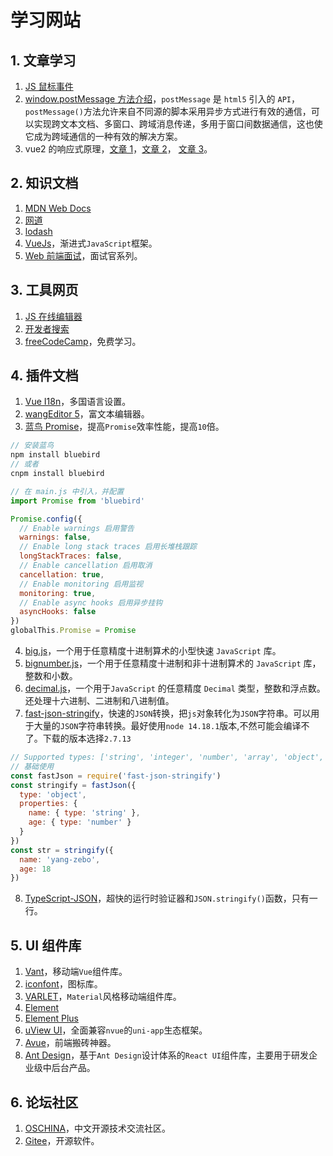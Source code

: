 # 学习网站

## 1. 文章学习

1. [JS 鼠标事件](http://c.biancheng.net/view/5944.html)
2. [window.postMessage 方法介绍](https://www.cnblogs.com/goloving/p/15381013.html)，`postMessage` 是 `html5` 引入的 `API`，`postMessage()`方法允许来自不同源的脚本采用异步方式进行有效的通信，可以实现跨文本文档、多窗口、跨域消息传递，多用于窗口间数据通信，这也使它成为跨域通信的一种有效的解决方案。
3. vue2 的响应式原理，[文章 1](https://juejin.cn/post/6932659815424458760)，[文章 2](https://juejin.cn/post/6973196579918315533)，
   [文章 3](https://blog.csdn.net/weixin_44972008/article/details/115922118)。

## 2. 知识文档

1. [MDN Web Docs](https://developer.mozilla.org/zh-CN/)
2. [网道](https://wangdoc.com/)
3. [lodash](https://www.lodashjs.com/)
4. [VueJs](https://cn.vuejs.org/)，渐进式`JavaScript`框架。
5. [Web 前端面试](https://vue3js.cn/interview/)，面试官系列。

## 3. 工具网页

1. [JS 在线编辑器](https://jsrun.net/new/)
2. [开发者搜索](https://kaifa.baidu.com/)
3. [freeCodeCamp](https://chinese.freecodecamp.org/learn/)，免费学习。

## 4. 插件文档

1. [Vue I18n](https://kazupon.github.io/vue-i18n/zh/)，多国语言设置。
2. [wangEditor 5](https://www.wangeditor.com/)，富文本编辑器。
3. [蓝鸟 Promise](http://bluebirdjs.com/docs/getting-started.html)，提高`Promise`效率性能，提高`10`倍。

```js
// 安装蓝鸟
npm install bluebird
// 或者
cnpm install bluebird

// 在 main.js 中引入，并配置
import Promise from 'bluebird'

Promise.config({
  // Enable warnings 启用警告
  warnings: false,
  // Enable long stack traces 启用长堆栈跟踪
  longStackTraces: false,
  // Enable cancellation 启用取消
  cancellation: true,
  // Enable monitoring 启用监视
  monitoring: true,
  // Enable async hooks 启用异步挂钩
  asyncHooks: false
})
globalThis.Promise = Promise
```

4. [big.js](https://www.npmjs.com/package/big-js)，一个用于任意精度十进制算术的小型快速 `JavaScript` 库。
5. [bignumber.js](https://github.com/MikeMcl/bignumber.js/)，一个用于任意精度十进制和非十进制算术的 `JavaScript` 库，整数和小数。
6. [decimal.js](https://www.npmjs.com/package/big-js)，一个用于`JavaScript` 的任意精度 `Decimal` 类型，整数和浮点数。还处理十六进制、二进制和八进制值。
7. [fast-json-stringify](https://www.npmjs.com/package/fast-json-stringify)，快速的`JSON`转换，把`js`对象转化为`JSON`字符串。可以用于大量的`JSON`字符串转换。最好使用`node 14.18.1`版本,不然可能会编译不了。下载的版本选择`2.7.13`

```js
// Supported types: ['string', 'integer', 'number', 'array', 'object', 'boolean', 'null']
// 基础使用
const fastJson = require('fast-json-stringify')
const stringify = fastJson({
  type: 'object',
  properties: {
    name: { type: 'string' },
    age: { type: 'number' }
  }
})
const str = stringify({
  name: 'yang-zebo',
  age: 18
})
```

8. [TypeScript-JSON](https://www.npmjs.com/package/typescript-json)，超快的运行时验证器和`JSON.stringify()`函数，只有一行。

## 5. UI 组件库

1. [Vant](https://vant-contrib.gitee.io/vant/#/zh-CN/home)，移动端`Vue`组件库。
2. [iconfont](https://www.iconfont.cn/)，图标库。
3. [VARLET](https://varlet.gitee.io/varlet-ui/#/zh-CN/home)，`Material`风格移动端组件库。
4. [Element](https://element.eleme.cn/#/zh-CN)
5. [Element Plus](https://element-plus.gitee.io/zh-CN/)
6. [uView UI](https://www.uviewui.com/components/install.html)，全面兼容`nvue`的`uni-app`生态框架。
7. [Avue](https://avuejs.com/)，前端搬砖神器。
8. [Ant Design](https://ant-design.gitee.io/components/overview-cn/)，基于`Ant Design`设计体系的`React UI`组件库，主要用于研发企业级中后台产品。

## 6. 论坛社区

1. [OSCHINA](https://www.oschina.net/)，中文开源技术交流社区。
2. [Gitee](https://gitee.com/explore/)，开源软件。
